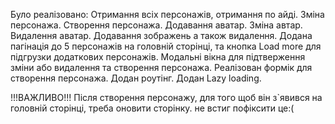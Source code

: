 Було реалізовано:
Отримання всіх персонажів, отримання по айді.
Зміна персонажа.
Створення персонажа.
Додавання аватар.
Зміна автар.
Видалення аватар.
Додавання зображень а також видалення.
Додана пагінація до 5 персонажів на головній сторінці, та кнопка Load more для підгрузки додаткових персонажів.
Модальні вікна для підтверження зміни або видалення та створення персонажа.
Реалізован формік для створення персонажа.
Додан роутінг.
Додан Lazy loading.

!!!ВАЖЛИВО!!!
Після створення персонажу, для того щоб він з`явився на головній сторінці, треба оновити сторінку.
не встиг пофіксити це:(
